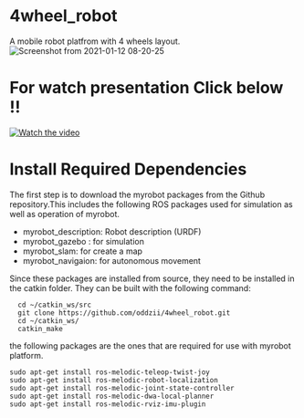# 4wheel_robot

A mobile robot platfrom with 4 wheels layout.
![Screenshot from 2021-01-12 08-20-25](https://user-images.githubusercontent.com/68624655/107174453-da4bae00-69fc-11eb-93ca-6029ceffd057.png)

# For watch presentation Click below !!
[![Watch the video](https://user-images.githubusercontent.com/68624655/107232258-cb441a80-6a53-11eb-9397-5b1126d1c503.png)](https://www.canva.com/design/DAES-s6edVg/wbL7giU7Nh73_EDcSIsxaQ/view)


# Install Required Dependencies

The first step is to download the myrobot packages from the Github repository.This includes the following ROS packages used for simulation as well as operation of myrobot.

- myrobot_description: Robot description (URDF)
- myrobot_gazebo : for simulation
- myrobot_slam: for create a map
- myrobot_navigaion: for autonomous movement

Since these packages are installed from source, they need to be installed in the catkin folder. They can be built with the following command:

```
  cd ~/catkin_ws/src
  git clone https://github.com/oddzii/4wheel_robot.git
  cd ~/catkin_ws/
  catkin_make
```
the following packages are the ones that are required for use with myrobot platform.
```
sudo apt-get install ros-melodic-teleop-twist-joy 
sudo apt-get install ros-melodic-robot-localization
sudo apt-get install ros-melodic-joint-state-controller
sudo apt-get install ros-melodic-dwa-local-planner
sudo apt-get install ros-melodic-rviz-imu-plugin
```
